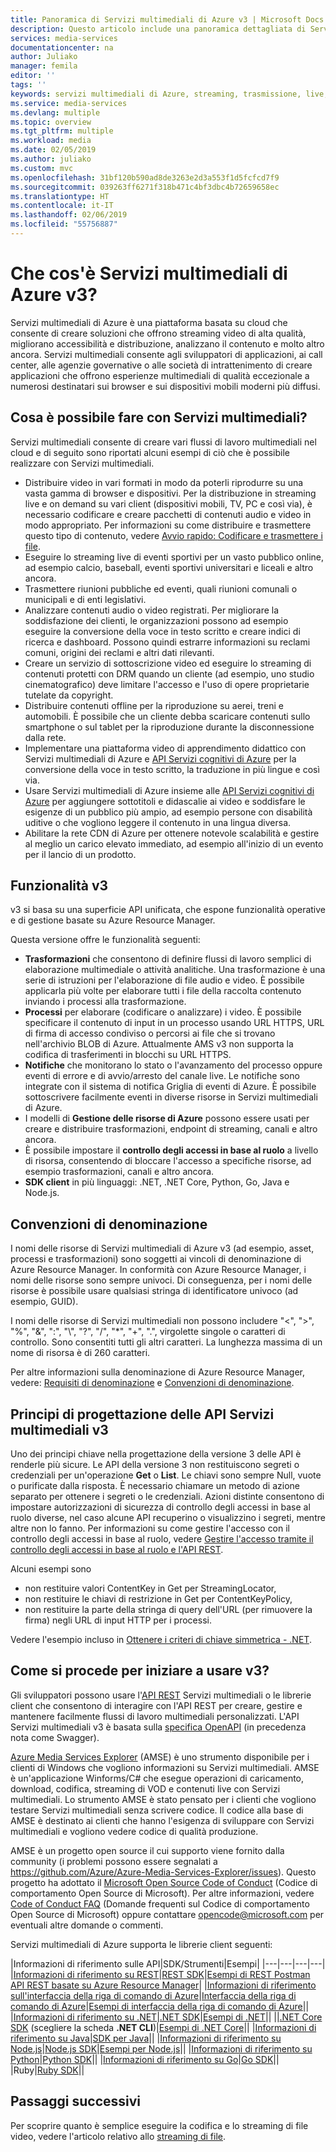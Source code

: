 ```yaml
---
title: Panoramica di Servizi multimediali di Azure v3 | Microsoft Docs
description: Questo articolo include una panoramica dettagliata di Servizi multimediali e include collegamenti ad articoli che contengono informazioni più dettagliate.
services: media-services
documentationcenter: na
author: Juliako
manager: femila
editor: ''
tags: ''
keywords: servizi multimediali di Azure, streaming, trasmissione, live, offline
ms.service: media-services
ms.devlang: multiple
ms.topic: overview
ms.tgt_pltfrm: multiple
ms.workload: media
ms.date: 02/05/2019
ms.author: juliako
ms.custom: mvc
ms.openlocfilehash: 31bf120b590ad8de3263e2d3a553f1d5fcfcd7f9
ms.sourcegitcommit: 039263ff6271f318b471c4bf3dbc4b72659658ec
ms.translationtype: HT
ms.contentlocale: it-IT
ms.lasthandoff: 02/06/2019
ms.locfileid: "55756887"
---
```

# <a name="what-is-azure-media-services-v3"></a>Che cos'è Servizi multimediali di Azure v3?

Servizi multimediali di Azure è una piattaforma basata su cloud che consente di creare soluzioni che offrono streaming video di alta qualità, migliorano accessibilità e distribuzione, analizzano il contenuto e molto altro ancora. Servizi multimediali consente agli sviluppatori di applicazioni, ai call center, alle agenzie governative o alle società di intrattenimento di creare applicazioni che offrono esperienze multimediali di qualità eccezionale a numerosi destinatari sui browser e sui dispositivi mobili moderni più diffusi. 

## <a name="what-can-i-do-with-media-services"></a>Cosa è possibile fare con Servizi multimediali?

Servizi multimediali consente di creare vari flussi di lavoro multimediali nel cloud e di seguito sono riportati alcuni esempi di ciò che è possibile realizzare con Servizi multimediali.  

* Distribuire video in vari formati in modo da poterli riprodurre su una vasta gamma di browser e dispositivi. Per la distribuzione in streaming live e on demand su vari client (dispositivi mobili, TV, PC e così via), è necessario codificare e creare pacchetti di contenuti audio e video in modo appropriato. Per informazioni su come distribuire e trasmettere questo tipo di contenuto, vedere [Avvio rapido: Codificare e trasmettere i file](stream-files-dotnet-quickstart.md).
* Eseguire lo streaming live di eventi sportivi per un vasto pubblico online, ad esempio calcio, baseball, eventi sportivi universitari e liceali e altro ancora. 
* Trasmettere riunioni pubbliche ed eventi, quali riunioni comunali o municipali e di enti legislativi.
* Analizzare contenuti audio o video registrati. Per migliorare la soddisfazione dei clienti, le organizzazioni possono ad esempio eseguire la conversione della voce in testo scritto e creare indici di ricerca e dashboard. Possono quindi estrarre informazioni su reclami comuni, origini dei reclami e altri dati rilevanti.
* Creare un servizio di sottoscrizione video ed eseguire lo streaming di contenuti protetti con DRM quando un cliente (ad esempio, uno studio cinematografico) deve limitare l'accesso e l'uso di opere proprietarie tutelate da copyright.
* Distribuire contenuti offline per la riproduzione su aerei, treni e automobili. È possibile che un cliente debba scaricare contenuti sullo smartphone o sul tablet per la riproduzione durante la disconnessione dalla rete.
* Implementare una piattaforma video di apprendimento didattico con Servizi multimediali di Azure e [API Servizi cognitivi di Azure](https://docs.microsoft.com/azure/#pivot=products&panel=ai) per la conversione della voce in testo scritto, la traduzione in più lingue e così via. 
* Usare Servizi multimediali di Azure insieme alle [API Servizi cognitivi di Azure](https://docs.microsoft.com/azure/#pivot=products&panel=ai) per aggiungere sottotitoli e didascalie ai video e soddisfare le esigenze di un pubblico più ampio, ad esempio persone con disabilità uditive o che vogliono leggere il contenuto in una lingua diversa.
* Abilitare la rete CDN di Azure per ottenere notevole scalabilità e gestire al meglio un carico elevato immediato, ad esempio all'inizio di un evento per il lancio di un prodotto. 

## <a name="v3-capabilities"></a>Funzionalità v3

v3 si basa su una superficie API unificata, che espone funzionalità operative e di gestione basate su Azure Resource Manager. 

Questa versione offre le funzionalità seguenti:  

* **Trasformazioni** che consentono di definire flussi di lavoro semplici di elaborazione multimediale o attività analitiche. Una trasformazione è una serie di istruzioni per l'elaborazione di file audio e video. È possibile applicarla più volte per elaborare tutti i file della raccolta contenuto inviando i processi alla trasformazione.
* **Processi** per elaborare (codificare o analizzare) i video. È possibile specificare il contenuto di input in un processo usando URL HTTPS, URL di firma di accesso condiviso o percorsi ai file che si trovano nell'archivio BLOB di Azure. Attualmente AMS v3 non supporta la codifica di trasferimenti in blocchi su URL HTTPS.
* **Notifiche** che monitorano lo stato o l'avanzamento del processo oppure eventi di errore e di avvio/arresto del canale live. Le notifiche sono integrate con il sistema di notifica Griglia di eventi di Azure. È possibile sottoscrivere facilmente eventi in diverse risorse in Servizi multimediali di Azure. 
* I modelli di **Gestione delle risorse di Azure** possono essere usati per creare e distribuire trasformazioni, endpoint di streaming, canali e altro ancora.
* È possibile impostare il **controllo degli accessi in base al ruolo** a livello di risorsa, consentendo di bloccare l'accesso a specifiche risorse, ad esempio trasformazioni, canali e altro ancora.
* **SDK client** in più linguaggi: .NET, .NET Core, Python, Go, Java e Node.js.

## <a name="naming-conventions"></a>Convenzioni di denominazione

I nomi delle risorse di Servizi multimediali di Azure v3 (ad esempio, asset, processi e trasformazioni) sono soggetti ai vincoli di denominazione di Azure Resource Manager. In conformità con Azure Resource Manager, i nomi delle risorse sono sempre univoci. Di conseguenza, per i nomi delle risorse è possibile usare qualsiasi stringa di identificatore univoco (ad esempio, GUID). 

I nomi delle risorse di Servizi multimediali non possono includere "<", ">", "%", "&", ":", "&#92;", "?", "/", "*", "+", ".", virgolette singole o caratteri di controllo. Sono consentiti tutti gli altri caratteri. La lunghezza massima di un nome di risorsa è di 260 caratteri. 

Per altre informazioni sulla denominazione di Azure Resource Manager, vedere: [Requisiti di denominazione](https://github.com/Azure/azure-resource-manager-rpc/blob/master/v1.0/resource-api-reference.md#arguments-for-crud-on-resource) e [Convenzioni di denominazione](https://docs.microsoft.com/azure/architecture/best-practices/naming-conventions).

## <a name="media-services-v3-api-design-principles"></a>Principi di progettazione delle API Servizi multimediali v3

Uno dei principi chiave nella progettazione della versione 3 delle API è renderle più sicure. Le API della versione 3 non restituiscono segreti o credenziali per un'operazione **Get** o **List**. Le chiavi sono sempre Null, vuote o purificate dalla risposta. È necessario chiamare un metodo di azione separato per ottenere i segreti o le credenziali. Azioni distinte consentono di impostare autorizzazioni di sicurezza di controllo degli accessi in base al ruolo diverse, nel caso alcune API recuperino o visualizzino i segreti, mentre altre non lo fanno. Per informazioni su come gestire l'accesso con il controllo degli accessi in base al ruolo, vedere [Gestire l'accesso tramite il controllo degli accessi in base al ruolo e l'API REST](https://docs.microsoft.com/azure/role-based-access-control/role-assignments-rest).

Alcuni esempi sono 

* non restituire valori ContentKey in Get per StreamingLocator, 
* non restituire le chiavi di restrizione in Get per ContentKeyPolicy, 
* non restituire la parte della stringa di query dell'URL (per rimuovere la firma) negli URL di input HTTP per i processi.

Vedere l'esempio incluso in [Ottenere i criteri di chiave simmetrica - .NET](get-content-key-policy-dotnet-howto.md).

## <a name="how-can-i-get-started-with-v3"></a>Come si procede per iniziare a usare v3?

Gli sviluppatori possono usare l'[API REST](https://go.microsoft.com/fwlink/p/?linkid=873030) Servizi multimediali o le librerie client che consentono di interagire con l'API REST per creare, gestire e mantenere facilmente flussi di lavoro multimediali personalizzati. L'API Servizi multimediali v3 è basata sulla [specifica OpenAPI](https://github.com/Azure/azure-rest-api-specs/tree/master/specification/mediaservices/resource-manager/Microsoft.Media) (in precedenza nota come Swagger).

[Azure Media Services Explorer](https://github.com/Azure/Azure-Media-Services-Explorer) (AMSE) è uno strumento disponibile per i clienti di Windows che vogliono informazioni su Servizi multimediali. AMSE è un'applicazione Winforms/C# che esegue operazioni di caricamento, download, codifica, streaming di VOD e contenuti live con Servizi multimediali. Lo strumento AMSE è stato pensato per i clienti che vogliono testare Servizi multimediali senza scrivere codice. Il codice alla base di AMSE è destinato ai clienti che hanno l'esigenza di sviluppare con Servizi multimediali e vogliono vedere codice di qualità produzione.

AMSE è un progetto open source il cui supporto viene fornito dalla community (i problemi possono essere segnalati a https://github.com/Azure/Azure-Media-Services-Explorer/issues). Questo progetto ha adottato il [Microsoft Open Source Code of Conduct](https://opensource.microsoft.com/codeofconduct/) (Codice di comportamento Open Source di Microsoft). Per altre informazioni, vedere [Code of Conduct FAQ](https://opensource.microsoft.com/codeofconduct/faq/) (Domande frequenti sul Codice di comportamento Open Source di Microsoft) oppure contattare opencode@microsoft.com per eventuali altre domande o commenti.
 
Servizi multimediali di Azure supporta le librerie client seguenti: 

|Informazioni di riferimento sulle API|SDK/Strumenti|Esempi|
|---|---|---|---|
|[Informazioni di riferimento su REST](https://aka.ms/ams-v3-rest-ref)|[REST SDK](https://aka.ms/ams-v3-rest-sdk)|[Esempi di REST Postman](https://github.com/Azure-Samples/media-services-v3-rest-postman)<br/>[API REST basate su Azure Resource Manager](https://github.com/Azure-Samples/media-services-v3-arm-templates)|
|[Informazioni di riferimento sull'interfaccia della riga di comando di Azure](https://aka.ms/ams-v3-cli-ref)|[Interfaccia della riga di comando di Azure](https://aka.ms/ams-v3-cli)|[Esempi di interfaccia della riga di comando di Azure](https://github.com/Azure/azure-docs-cli-python-samples/tree/master/media-services)||
|[Informazioni di riferimento su .NET](https://aka.ms/ams-v3-dotnet-ref)|[.NET SDK](https://aka.ms/ams-v3-dotnet-sdk)|[Esempi di .NET](https://github.com/Azure-Samples/media-services-v3-dotnet-tutorials)||
||[.NET Core SDK](https://aka.ms/ams-v3-dotnet-sdk) (scegliere la scheda **.NET CLI**)|[Esempi di .NET Core](https://github.com/Azure-Samples/media-services-v3-dotnet-core-tutorials)||
|[Informazioni di riferimento su Java](https://aka.ms/ams-v3-java-ref)|[SDK per Java](https://aka.ms/ams-v3-java-sdk)||
|[Informazioni di riferimento su Node.js](https://aka.ms/ams-v3-nodejs-ref)|[Node.js SDK](https://aka.ms/ams-v3-nodejs-sdk)|[Esempi per Node.js](https://github.com/Azure-Samples/media-services-v3-node-tutorials)||
|[Informazioni di riferimento su Python](https://aka.ms/ams-v3-python-ref)|[Python SDK](https://aka.ms/ams-v3-python-sdk)||
|[Informazioni di riferimento su Go](https://aka.ms/ams-v3-go-ref)|[Go SDK](https://aka.ms/ams-v3-go-sdk)||
|Ruby|[Ruby SDK](https://aka.ms/ams-v3-ruby-sdk)||

## <a name="next-steps"></a>Passaggi successivi

Per scoprire quanto è semplice eseguire la codifica e lo streaming di file video, vedere l'articolo relativo allo [streaming di file](stream-files-dotnet-quickstart.md). 

